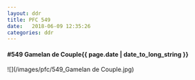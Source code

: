 ```yaml
---
layout: ddr
title: PFC 549
date:   2018-06-09 12:35:26
categories: ddr
---
```


#### **#549** Gamelan de Couple<span class="pull-right">{{ page.date | date_to_long_string }}</span>
![](/images/pfc/549_Gamelan de Couple.jpg)
